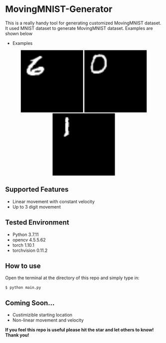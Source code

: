 # MovingMNIST-Generator
This is a really handy tool for generating customized MovingMNIST dataset. It used MNIST dataset to generate MovingMNIST dataset. Examples are shown below

- Examples
<p align="center">
    <img width="200" src="https://github.com/Eliyas0007/MovingMNIST-Generator/blob/main/examples/vertical_example.gif" alt="Vertivcal Example">
    <img width="200" src="https://github.com/Eliyas0007/MovingMNIST-Generator/blob/main/examples/horizontal_example.gif" alt="Horizontal Example">
    <img width="200" src="https://github.com/Eliyas0007/MovingMNIST-Generator/blob/main/examples/diagonal_example.gif" alt="Diagonal Example">
</p>


## Supported Features
- Linear movement with constant velocity
- Up to 3 digit movement

## Tested Environment

- Python 3.7.11
- opencv 4.5.5.62
- torch 1.10.1
- torchvision 0.11.2

## How to use

Open the terminal at the directory of this repo and simply type in:

```console
$ python main.py
```

## Coming Soon...
- Custimizible starting location
- Non-linear movement and velocity

**If you feel this repo is useful please hit the star and let others to know! Thank you!**

